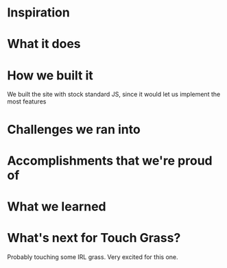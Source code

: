 # Inspiration
# What it does
# How we built it

We built the site with stock standard JS, since it would let us implement the most features
# Challenges we ran into
# Accomplishments that we're proud of
# What we learned
# What's next for Touch Grass?

Probably touching some IRL grass. Very excited for this one.
